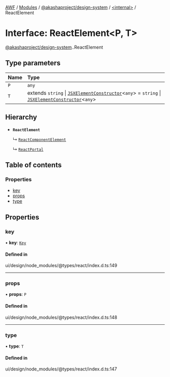 [AWF](../README.md) / [Modules](../modules.md) / [@akashaproject/design-system](../modules/akashaproject_design_system.md) / [<internal\>](../modules/akashaproject_design_system._internal_.md) / ReactElement

# Interface: ReactElement<P, T\>

[@akashaproject/design-system](../modules/akashaproject_design_system.md).[<internal>](../modules/akashaproject_design_system._internal_.md).ReactElement

## Type parameters

| Name | Type |
| :------ | :------ |
| `P` | `any` |
| `T` | extends `string` \| [`JSXElementConstructor`](../modules/akashaproject_design_system._internal_.md#jsxelementconstructor)<`any`\> = `string` \| [`JSXElementConstructor`](../modules/akashaproject_design_system._internal_.md#jsxelementconstructor)<`any`\> |

## Hierarchy

- **`ReactElement`**

  ↳ [`ReactComponentElement`](akashaproject_design_system._internal_.ReactComponentElement.md)

  ↳ [`ReactPortal`](akashaproject_design_system._internal_.ReactPortal.md)

## Table of contents

### Properties

- [key](akashaproject_design_system._internal_.ReactElement.md#key)
- [props](akashaproject_design_system._internal_.ReactElement.md#props)
- [type](akashaproject_design_system._internal_.ReactElement.md#type)

## Properties

### key

• **key**: [`Key`](../modules/akashaproject_design_system._internal_.md#key)

#### Defined in

ui/design/node_modules/@types/react/index.d.ts:149

___

### props

• **props**: `P`

#### Defined in

ui/design/node_modules/@types/react/index.d.ts:148

___

### type

• **type**: `T`

#### Defined in

ui/design/node_modules/@types/react/index.d.ts:147
